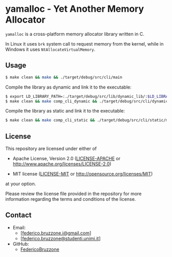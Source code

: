 [github-license-mit]: https://github.com/FedericoBruzzone/yapl/blob/main/LICENSE-MIT
[github-license-apache]: https://github.com/FedericoBruzzone/yapl/blob/main/LICENSE-APACHE

# yamalloc - Yet Another Memory Allocator

`yamalloc` is a cross-platform memory allocator library written in C.

In Linux it uses `brk` system call to request memory from the kernel, while in Windows it uses `NtAllocateVirtualMemory`.

## Usage
```bash
$ make clean && make && ./target/debug/src/cli/main
```
Compile the library as dynamic and link it to the executable:
```bash
$ export LD_LIBRARY_PATH=:./target/debug/src/lib/dynamic_lib/:$LD_LIBRARY_PATH
$ make clean && make comp_cli_dynamic && ./target/debug/src/cli/dynamic/main
```
Compile the library as static and link it to the executable:
```bash
$ make clean && make comp_cli_static && ./target/debug/src/cli/static/main
```

## License

This repository are licensed under either of

* Apache License, Version 2.0 ([LICENSE-APACHE][github-license-apache] or http://www.apache.org/licenses/LICENSE-2.0)

* MIT license ([LICENSE-MIT][github-license-mit] or http://opensource.org/licenses/MIT)

at your option.

Please review the license file provided in the repository for more information regarding the terms and conditions of the license.

## Contact

- Email:
  - [federico.bruzzone.i@gmail.com]
  - [federico.bruzzone@studenti.unimi.it]
- GitHub:
  - [FedericoBruzzone](https://github.com/FedericoBruzzone)

